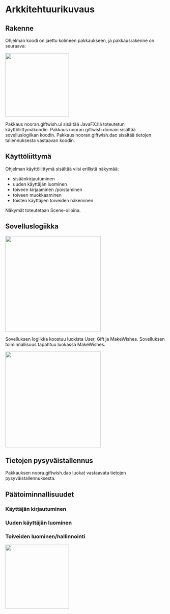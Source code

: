 # Arkkitehtuurikuvaus

## Rakenne

Ohjelman koodi on jaettu kolmeen pakkaukseen, ja pakkausrakenne on seuraava: 

<img src="https://github.com/NooraVino/ot-harjoitustyo/blob/master/GiftWish/Dokumentointi/kuvat/pakkausrakenne_1.jpg" width="200">

Pakkaus nooran.giftwish.ui sisältää JavaFX:llä toteutetun käyttöliittymäkoodin.
Pakkaus nooran.giftwish.domain sisältää sovelluslogiikan koodin.
Pakkaus nooran.giftwish.dao sisältää tietojen tallennuksesta vastaavan koodin.

## Käyttöliittymä

Ohjelman käyttöliittymä sisältää viisi erillistä näkymää:
* sisäänkirjautuminen
* uuden käyttäjän luominen
* toiveen kirjaaminen /poistaminen
* toiveen muokkaaminen
* toisten käyttäjien toiveiden näkeminen

Näkymät toteutetaan Scene-olioina.

## Sovelluslogiikka

<img src="https://github.com/NooraVino/ot-harjoitustyo/blob/master/GiftWish/Dokumentointi/kuvat/luokkakaavio.jpg" width="300" >

Sovelluksen logiikka koostuu luokista User, Gift ja MakeWishes. Sovelluksen toiminnallisuus tapahtuu luokassa MakeWishes.


<img src="https://github.com/NooraVino/ot-harjoitustyo/blob/master/GiftWish/Dokumentointi/kuvat/luokkakaavio.jpg" width="300">


## Tietojen pysyväistallennus

Pakkauksen noora.giftwish.dao luokat vastaavata tietojen pysyväistallennuksesta.

## Päätoiminnallisuudet

### Käyttäjän kirjautuminen
### Uuden käyttäjän luominen
### Toiveiden luominen/hallinnointi

<img src="https://github.com/NooraVino/ot-harjoitustyo/blob/master/GiftWish/Dokumentointi/kuvat/sekvenssikaavio.jpg" width="200">

